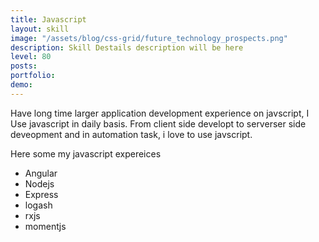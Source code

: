 ```yaml
---
title: Javascript
layout: skill
image: "/assets/blog/css-grid/future_technology_prospects.png"
description: Skill Destails description will be here
level: 80
posts: 
portfolio: 
demo: 
---
```


Have long time larger application development experience on javscript, I Use javascript in daily basis. From client side developt to serverser side deveopment and in automation task, i love to use javscript. 


Here some my javascript expereices
- Angular 
- Nodejs 
- Express 
- logash 
- rxjs 
- momentjs
